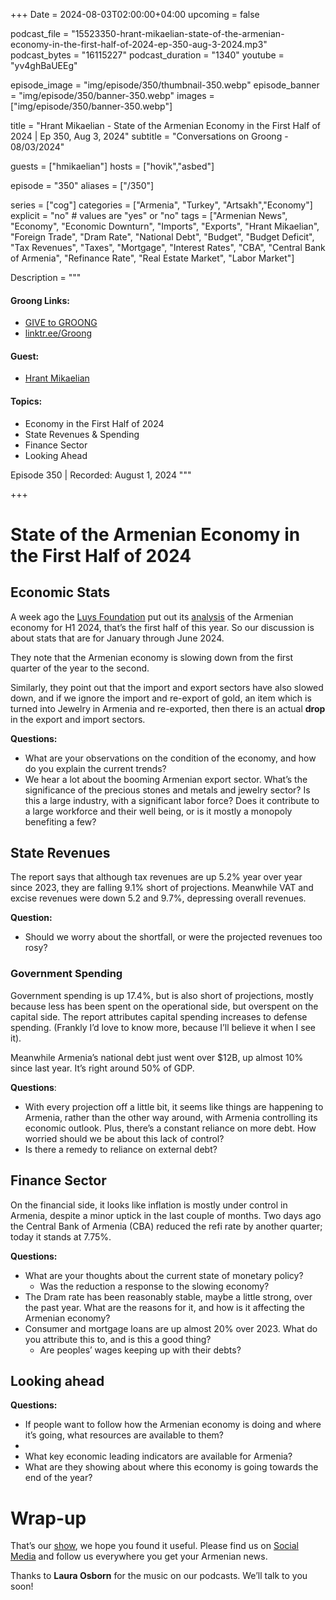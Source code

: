 +++
Date = 2024-08-03T02:00:00+04:00
upcoming = false

podcast_file = "15523350-hrant-mikaelian-state-of-the-armenian-economy-in-the-first-half-of-2024-ep-350-aug-3-2024.mp3"
podcast_bytes = "16115227"
podcast_duration = "1340"
youtube = "yv4ghBaUEEg"

episode_image = "img/episode/350/thumbnail-350.webp"
episode_banner = "img/episode/350/banner-350.webp"
images = ["img/episode/350/banner-350.webp"]

title = "Hrant Mikaelian - State of the Armenian Economy in the First Half of 2024 | Ep 350, Aug 3, 2024"
subtitle = "Conversations on Groong - 08/03/2024"

guests = ["hmikaelian"]
hosts = ["hovik","asbed"]

episode = "350"
aliases = ["/350"]

series = ["cog"]
categories = ["Armenia", "Turkey", "Artsakh","Economy"]
explicit = "no" # values are "yes" or "no"
tags = ["Armenian News", "Economy", "Economic Downturn", "Imports", "Exports", "Hrant Mikaelian", "Foreign Trade", "Dram Rate", "National Debt", "Budget", "Budget Deficit", "Tax Revenues", "Taxes", "Mortgage", "Interest Rates", "CBA", "Central Bank of Armenia", "Refinance Rate", "Real Estate Market", "Labor Market"]

Description = """

#### Groong Links:
* [GIVE to GROONG](https://podcasts.groong.org/donate)
* [linktr.ee/Groong](https://linktr.ee/groong)

#### Guest:
* [Hrant Mikaelian](/guest/hmikaelian)

#### Topics:
* Economy in the First Half of 2024
* State Revenues & Spending
* Finance Sector
* Looking Ahead


Episode 350 | Recorded: August 1, 2024
"""

+++

# State of the Armenian Economy in the First Half of 2024

## Economic Stats

A week ago the [Luys Foundation](https://luys.am/) put out its [analysis](https://www.luys.am/img/artpic/small/bcfdc54eed53b47732c504-%D5%8F%D4%B1%D5%91-1-6_2024.pdf) of the Armenian economy for H1 2024, that’s the first half of this year. So our discussion is about stats that are for January through June 2024.

They note that the Armenian economy is slowing down from the first quarter of the year to the second.

Similarly, they point out that the import and export sectors have also slowed down, and if we ignore the import and re-export of gold, an item which is turned into Jewelry in Armenia and re-exported, then there is an actual **drop** in the export and import sectors.

**Questions:**
* What are your observations on the condition of the economy, and how do you explain the current trends?
* We hear a lot about the booming Armenian export sector. What’s the significance of the precious stones and metals and jewelry sector? Is this a large industry, with a significant labor force? Does it contribute to a large workforce and their well being, or is it mostly a monopoly benefiting a few?


## State Revenues

The report says that although tax revenues are up 5.2% year over year since 2023, they are falling 9.1% short of projections. Meanwhile VAT and excise revenues were down 5.2 and 9.7%, depressing overall revenues.

**Question:**
* Should we worry about the shortfall, or were the projected revenues too rosy?


### Government Spending

Government spending is up 17.4%, but is also short of projections, mostly because less has been spent on the operational side, but overspent on the capital side. The report attributes capital spending increases to defense spending. (Frankly I’d love to know more, because I’ll believe it when I see it).

Meanwhile Armenia’s national debt just went over $12B, up almost 10% since last year. It’s right around 50% of GDP.

**Questions**:
* With every projection off a little bit, it seems like things are happening to Armenia, rather than the other way around, with Armenia controlling its economic outlook. Plus, there’s a constant reliance on more debt. How worried should we be about this lack of control?
* Is there a remedy to reliance on external debt?


## Finance Sector

On the financial side, it looks like inflation is mostly under control in Armenia, despite a minor uptick in the last couple of months. Two days ago the Central Bank of Armenia (CBA) reduced the refi rate by another quarter; today it stands at 7.75%.

**Questions:**
* What are your thoughts about the current state of monetary policy?
    * Was the reduction a response to the slowing economy?
* The Dram rate has been reasonably stable, maybe a little strong, over the past year. What are the reasons for it, and how is it affecting the Armenian economy?
* Consumer and mortgage loans are up almost 20% over 2023. What do you attribute this to, and is this a good thing?
    * Are peoples’ wages keeping up with their debts?


## Looking ahead

**Questions:**
* If people want to follow how the Armenian economy is doing and where it’s going, what resources are available to them?
* 
* What key economic leading indicators are available for Armenia?
* What are they showing about where this economy is going towards the end of the year?


# Wrap-up

That’s our [show](https://podcasts.groong.org/), we hope you found it useful. Please find us on [Social Media](https://linktr.ee/groong) and follow us everywhere you get your Armenian news.

Thanks to **Laura Osborn** for the music on our podcasts. We’ll talk to you soon!
